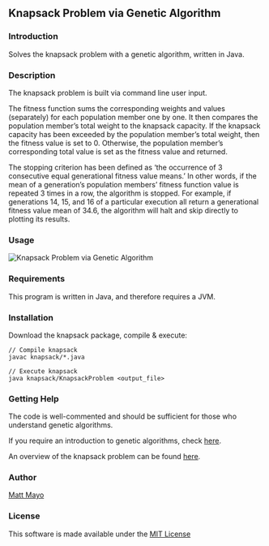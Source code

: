 ## Knapsack Problem via Genetic Algorithm

### Introduction

Solves the knapsack problem with a genetic algorithm, written in Java.

### Description

The knapsack problem is built via command line user input.

The fitness function sums the corresponding weights and values (separately) for each population member one by one. It then compares the population member’s total weight to the knapsack capacity. If the knapsack capacity has been exceeded by the population member’s total weight, then the fitness value is set to 0. Otherwise, the population member’s corresponding total value is set as the fitness value and returned.

The stopping criterion has been defined as ‘the occurrence of 3 consecutive equal generational fitness value means.’ In other words, if the mean of a generation’s population members’ fitness function value is repeated 3 times in a row, the algorithm is stopped. For example, if generations 14, 15, and 16 of a particular execution all return a generational fitness value mean of 34.6, the algorithm will halt and skip directly to plotting its results.
 
### Usage

![Knapsack Problem via Genetic Algorithm](https://raw.githubusercontent.com/mmmayo13/knapsack-problem-ga/master/knap-intro.gif)

### Requirements

This program is written in Java, and therefore requires a JVM.

### Installation

Download the knapsack package, compile & execute:

```
// Compile knapsack
javac knapsack/*.java

// Execute knapsack
java knapsack/KnapsackProblem <output_file>
```

### Getting Help

The code is well-commented and should be sufficient for those who understand genetic algorithms.

If you require an introduction to genetic algorithms, check [here](http://en.wikipedia.org/wiki/Genetic_algorithm).

An overview of the knapsack problem can be found [here](http://en.wikipedia.org/wiki/Knapsack_problem).

### Author

[Matt Mayo](http://about.me/mattmayo)

### License

This software is made available under the [MIT License](http://choosealicense.com/licenses/mit/)

